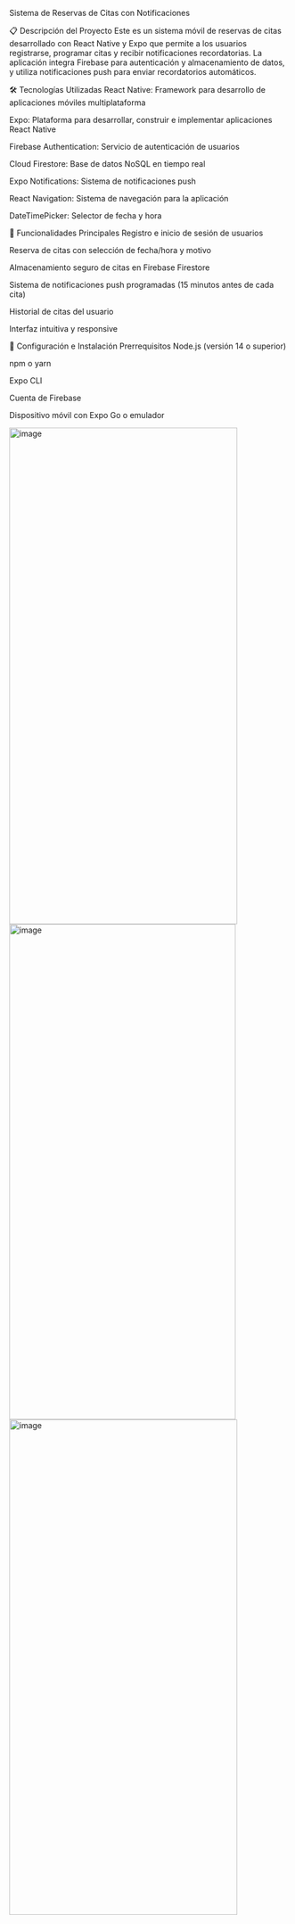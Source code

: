 Sistema de Reservas de Citas con Notificaciones

📋 Descripción del Proyecto
Este es un sistema móvil de reservas de citas desarrollado con React Native y Expo que permite a los usuarios registrarse, programar citas y recibir notificaciones recordatorias. La aplicación integra Firebase para autenticación y almacenamiento de datos, y utiliza notificaciones push para enviar recordatorios automáticos.

🛠️ Tecnologías Utilizadas
React Native: Framework para desarrollo de aplicaciones móviles multiplataforma

Expo: Plataforma para desarrollar, construir e implementar aplicaciones React Native

Firebase Authentication: Servicio de autenticación de usuarios

Cloud Firestore: Base de datos NoSQL en tiempo real

Expo Notifications: Sistema de notificaciones push

React Navigation: Sistema de navegación para la aplicación

DateTimePicker: Selector de fecha y hora

📱 Funcionalidades Principales
Registro e inicio de sesión de usuarios

Reserva de citas con selección de fecha/hora y motivo

Almacenamiento seguro de citas en Firebase Firestore

Sistema de notificaciones push programadas (15 minutos antes de cada cita)

Historial de citas del usuario

Interfaz intuitiva y responsive

🔧 Configuración e Instalación
Prerrequisitos
Node.js (versión 14 o superior)

npm o yarn

Expo CLI

Cuenta de Firebase

Dispositivo móvil con Expo Go o emulador

<img width="409" height="891" alt="image" src="https://github.com/user-attachments/assets/1cf8365f-f685-407f-9d42-89d257857939" />
<img width="406" height="889" alt="image" src="https://github.com/user-attachments/assets/3650e75e-f946-4149-9dfc-31760008bb95" />
<img width="409" height="889" alt="image" src="https://github.com/user-attachments/assets/40b6986e-5321-46dc-b247-1ee4fef44d18" />
